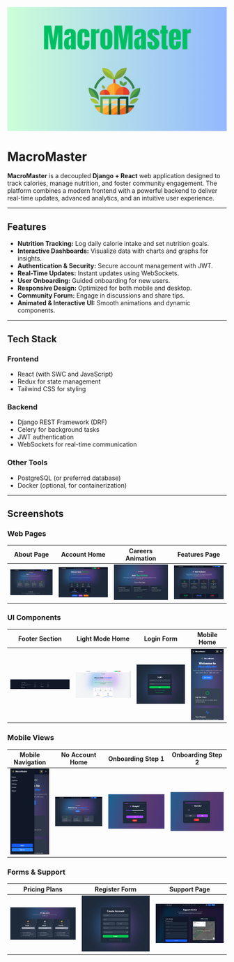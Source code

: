 ![cover image](screenshots/MacroMaster.png)
 
 
 # MacroMaster

**MacroMaster** is a decoupled **Django + React** web application designed to track calories, manage nutrition, and foster community engagement. The platform combines a modern frontend with a powerful backend to deliver real-time updates, advanced analytics, and an intuitive user experience.

---

## Features

- **Nutrition Tracking:** Log daily calorie intake and set nutrition goals.
- **Interactive Dashboards:** Visualize data with charts and graphs for insights.
- **Authentication & Security:** Secure account management with JWT.
- **Real-Time Updates:** Instant updates using WebSockets.
- **User Onboarding:** Guided onboarding for new users.
- **Responsive Design:** Optimized for both mobile and desktop.
- **Community Forum:** Engage in discussions and share tips.
- **Animated & Interactive UI:** Smooth animations and dynamic components.

---

## Tech Stack

### Frontend
- React (with SWC and JavaScript)
- Redux for state management
- Tailwind CSS for styling

### Backend
- Django REST Framework (DRF)
- Celery for background tasks
- JWT authentication
- WebSockets for real-time communication

### Other Tools
- PostgreSQL (or preferred database)
- Docker (optional, for containerization)

---

## Screenshots

### Web Pages
| About Page | Account Home | Careers Animation | Features Page |
|------------|--------------|-----------------|---------------|
| ![aboutPage](screenshots/application/aboutPage.png) | ![accountHome](screenshots/application/accountHome.png) | ![careersAnimation](screenshots/application/careersAnimation.png) | ![featuresPage](screenshots/application/featuresPage.png) |

### UI Components
| Footer Section | Light Mode Home | Login Form | Mobile Home |
|----------------|----------------|------------|-------------|
| ![footer](screenshots/application/footer.png) | ![lightModeHome](screenshots/application/lightModeHome.png) | ![loginForm](screenshots/application/loginForm.png) | ![mobileHome](screenshots/application/mobileHome.png) |

### Mobile Views
| Mobile Navigation | No Account Home | Onboarding Step 1 | Onboarding Step 2 |
|-----------------|----------------|-----------------|-----------------|
| ![mobileNav](screenshots/application/mobileNav.png) | ![noAccountHome](screenshots/application/noAccountHome.png) | ![onboarding1](screenshots/application/onboarding1.png) | ![onboarding2](screenshots/application/onboarding2.png) |

### Forms & Support
| Pricing Plans | Register Form | Support Page |
|---------------|---------------|--------------|
| ![pricingPlans](screenshots/application/pricingPlans.png) | ![registerForm](screenshots/application/registerForm.png) | ![supportPage](screenshots/application/supportPage.png) |



